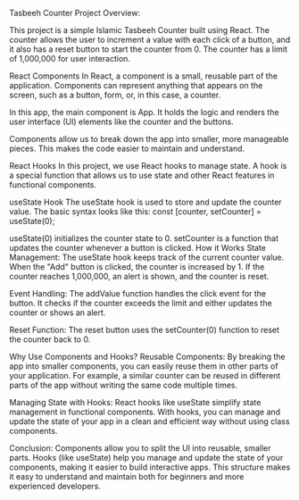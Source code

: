 Tasbeeh Counter Project Overview:


This project is a simple Islamic Tasbeeh Counter built using React. The counter allows the user to increment a value with each click of a button, and it also has a reset button to start the counter from 0. The counter has a limit of 1,000,000 for user interaction.

React Components
In React, a component is a small, reusable part of the application. Components can represent anything that appears on the screen, such as a button, form, or, in this case, a counter.

In this app, the main component is App. It holds the logic and renders the user interface (UI) elements like the counter and the buttons.

Components allow us to break down the app into smaller, more manageable pieces. This makes the code easier to maintain and understand.

React Hooks
In this project, we use React hooks to manage state. A hook is a special function that allows us to use state and other React features in functional components.

useState Hook
The useState hook is used to store and update the counter value. The basic syntax looks like this:
const [counter, setCounter] = useState(0);

useState(0) initializes the counter state to 0.
setCounter is a function that updates the counter whenever a button is clicked.
How it Works
State Management:
The useState hook keeps track of the current counter value. When the "Add" button is clicked, the counter is increased by 1. If the counter reaches 1,000,000, an alert is shown, and the counter is reset.

Event Handling:
The addValue function handles the click event for the button. It checks if the counter exceeds the limit and either updates the counter or shows an alert.

Reset Function:
The reset button uses the setCounter(0) function to reset the counter back to 0.

Why Use Components and Hooks?
Reusable Components:
By breaking the app into smaller components, you can easily reuse them in other parts of your application. For example, a similar counter can be reused in different parts of the app without writing the same code multiple times.

Managing State with Hooks:
React hooks like useState simplify state management in functional components. With hooks, you can manage and update the state of your app in a clean and efficient way without using class components.

Conclusion:
Components allow you to split the UI into reusable, smaller parts.
Hooks (like useState) help you manage and update the state of your components, making it easier to build interactive apps.
This structure makes it easy to understand and maintain both for beginners and more experienced developers.

